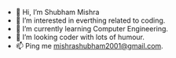 - 👋 Hi, I’m Shubham Mishra
- 👀 I’m interested in everthing related to coding. 
- 🌱 I’m currently learning Computer Engineering.
- 💞️ I’m looking coder with lots of humour.
- 📫 Ping me mishrashubham2001@gmail.com.
<!---
MShubham2208/MShubham2208 is a ✨ special ✨ repository because its `README.md` (this file) appears on your GitHub profile.
You can click the Preview link to take a look at your changes.
--->
